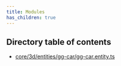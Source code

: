 ```yaml
---
title: Modules
has_children: true
---
```


<h2 class="text-delta">Directory table of contents</h2>

- [core/3d/entities/gg-car/gg-car.entity.ts](/gg-web-engine/modules/core/3d/entities/gg-car/gg-car.entity.ts)
